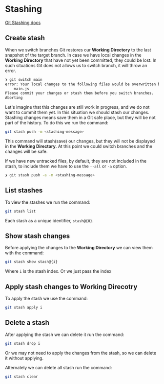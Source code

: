 # Stashing

[Git Stashing docs](https://git-scm.com/book/en/v2/Git-Tools-Stashing-and-Cleaning)

## Create stash

When we switch branches Git restores our **Working Directory** to the last snapshot of the target branch. In case we have local changes in the **Working Directory** that have not yet been committed, they could be lost. In such situations Git does not allows us to switch branch, it will throw an error.
```zsh
❯ git switch main
error: Your local changes to the following files would be overwritten by checkout:
    main.js
Please commit your changes or stash them before you switch branches.
Aborting
```

Let's imagine that this changes are still work in progress, and we do not want to commit them yet. In this situation we should stash our changes. Stashing changes means save them in a Git safe place, but they will be not part of the history. To do this we run the command:
```zsh
git stash push -m <stashing-message>
```

This command will stash(save) our changes, but they will not be displayed in the **Working Directory**. At this point we could switch branches and the changes will be safe.

If we have new untracked files, by default, they are not included in the stash, to include them we have to use the `--all` or `-a` option.
```zsh
❯ git stash push -a -m <stashing-message>
```

## List stashes

To view the stashes we run the command:
```zsh
git stash list
```
Each stash as a unique identifier, `stash@{0}`.

## Show stash changes

Before applying the changes to the **Working Directory** we can view them with the command:
```zsh
git stash show stash@{i}
```
Where `i` is the stash index. Or we just pass the index

## Apply stash changes to Working Direcotry

To apply the stash we use the command:
```zsh
git stash apply i
```

## Delete a stash

After applying the stash we can delete it run the command:
```zsh
git stash drop i
```
Or we may not need to apply the changes from the stash, so we can delete it without applying.

Alternately we can delete all stash run the command:
```zsh
git stash clear
```